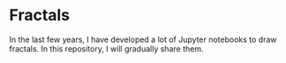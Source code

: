 # Fractals
In the last few years, I have developed a lot of Jupyter notebooks to draw fractals. In this repository, I will gradually share them.
